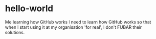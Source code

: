# hello-world
Me learning how GitHub works
I need to learn how GitHub works so that when I start using it at my organisation 'for real', I don't FUBAR their solutions.
